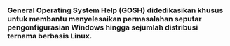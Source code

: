 ### General Operating System Help (GOSH) didedikasikan khusus untuk membantu menyelesaikan permasalahan seputar pengonfigurasian Windows hingga sejumlah distribusi ternama berbasis Linux.
